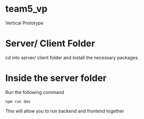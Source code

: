 # team5_vp

Vertical Prototype

# Server/ Client Folder

cd into server/ client folder and install the necessary packages.

# Inside the server folder

Run the following command

```
npm run dev
```

This will allow you to run backend and frontend together
